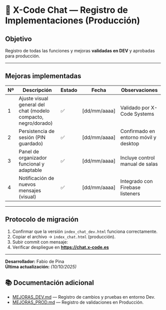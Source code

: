 # 🏁 X-Code Chat — Registro de Implementaciones (Producción)

##  Objetivo
Registro de todas las funciones y mejoras **validadas en DEV** y aprobadas para producción.

---

##  Mejoras implementadas

| Nº | Descripción | Estado | Fecha | Observaciones |
|----|--------------|---------|--------|----------------|
| 1 | Ajuste visual general del chat (modelo compacto, negro/dorado) | ✅ | [dd/mm/aaaa] | Validado por X-Code Systems |
| 2 | Persistencia de sesión (PIN guardado) | ✅ | [dd/mm/aaaa] | Confirmado en entorno móvil y desktop |
| 3 | Panel de organizador funcional y adaptable | ✅ | [dd/mm/aaaa] | Incluye control manual de salas |
| 4 | Notificación de nuevos mensajes (visual) | ✅ | [dd/mm/aaaa] | Integrado con Firebase listeners |

---

##  Protocolo de migración
1. Confirmar que la versión `index_chat_dev.html` funciona correctamente.  
2. Copiar el archivo → `index_chat.html` (producción).  
3. Subir commit con mensaje:  
4. Verificar despliegue en **https://chat.x-code.es**

---

 **Desarrollador:** Fabio de Pina  
 **Última actualización:** _(10/10/2025)_
 ## 📚 Documentación adicional
- [MEJORAS_DEV.md](./MEJORAS_DEV.md) — Registro de cambios y pruebas en entorno Dev.  
- [MEJORAS_PROD.md](./MEJORAS_PROD.md) — Registro de validaciones en Producción.

